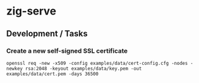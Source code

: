 # zig-serve

## Development / Tasks

### Create a new self-signed SSL certificate

```sh-console
openssl req -new -x509 -config examples/data/cert-config.cfg -nodes -newkey rsa:2048 -keyout examples/data/key.pem -out examples/data/cert.pem -days 36500
```
